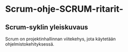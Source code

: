 # Scrum-ohje-SCRUM-ritarit-

## Scrum-syklin yleiskuvaus

Scrum on projektinhallinnan viitekehys, jota käytetään ohjelmistokehityksessä.